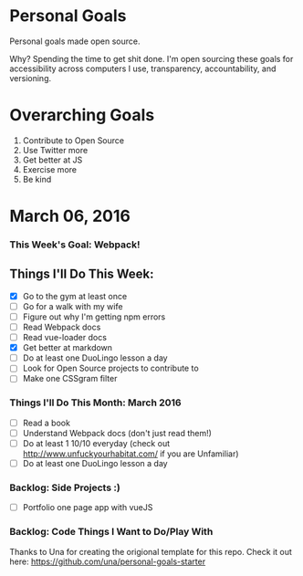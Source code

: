 Personal Goals
==============

Personal goals made open source.

Why? Spending the time to get shit done. I'm open sourcing these goals for accessibility across computers I use, transparency, accountability, and versioning.

# Overarching Goals
1. Contribute to Open Source
3. Use Twitter more
4. Get better at JS
5. Exercise more
6. Be kind

# March 06, 2016

### This Week's Goal: Webpack!

## Things I'll Do This Week:

- [x] Go to the gym at least once
- [ ] Go for a walk with my wife
- [ ] Figure out why I'm getting npm errors
- [ ] Read Webpack docs
- [ ] Read vue-loader docs
- [x] Get better at markdown
- [ ] Do at least one DuoLingo lesson a day
- [ ] Look for Open Source projects to contribute to
- [ ] Make one CSSgram filter

### Things I'll Do This Month: March 2016
- [ ] Read a book
- [ ] Understand Webpack docs (don't just read them!)
- [ ] Do at least 1 10/10 everyday (check out http://www.unfuckyourhabitat.com/ if you are Unfamiliar)
- [ ] Do at least one DuoLingo lesson a day

### Backlog: Side Projects :)
- [ ] Portfolio one page app with vueJS

### Backlog: Code Things I Want to Do/Play With

Thanks to Una for creating the origional template for this repo. Check it out here: https://github.com/una/personal-goals-starter